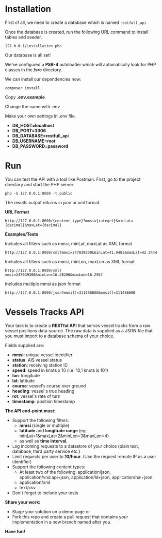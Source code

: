 # Installation

First of all, we need to create a database which is named `restfull_api`

Once the database is created, run the following URL command to install tables and seeder.

`127.0.0.1/installation.php`

Our database is all set!

We've configured a **PSR-4** autoloader which will automatically look for PHP classes in the **/src** directory.

We can install our dependencies now:

`composer install`

Copy **.env.example**

Change the name with .env

Make your own settings in .env file.

* **DB_HOST=localhost**
* **DB_PORT=3306**
* **DB_DATABASE=restfull_api**
* **DB_USERNAME=root**
* **DB_PASSWORD=password**

# Run

You can test the API with a tool like Postman. First, go to the project directory and start the PHP server:

`php -S 127.0.0.1:8000 -t public`

The results output returns in json or xml format.

**URL Format**

`http://127.0.0.1:8000/{content_type}?mmsi={integet}&minLat={decimal}&maxLat={decimal}`

**Examples/Tests**

Includes all filters such as mmsi, minLat, maxLat as XML format

`http://127.0.0.1:8000/xml?mmsi=247039300&minLat=41.9483&maxLat=42.3444`

Includes all filters such as mmsi, minLon, maxLon as XML format

`http://127.0.0.1:8000/xml?mmsi=247039300&minLon=16.28206&maxLon=16.2957`

Includes multiple mmsi as json format

`http://127.0.0.1:8000/json?mmsi[]=311486000&mmsi[]=311486000`

# Vessels Tracks API

Your task is to create a **RESTful API** that serves vessel tracks from a raw vessel positions data-source.
The raw data is supplied as a JSON file that you must import to a database schema of your choice.

Fields supplied are:
* **mmsi**: unique vessel identifier
* **status**: AIS vessel status
* **station**: receiving station ID
* **speed**: speed in knots x 10 (i.e. 10,1 knots is 101)
* **lon**: longitude
* **lat**: latitude
* **course**: vessel's course over ground
* **heading**: vessel's true heading
* **rot**: vessel's rate of turn
* **timestamp**: position timestamp

**The API end-point must:**
* Support the following filters: 
  * **mmsi** (single or multiple)
  * **latitude** and **longitude range** (eg: minLat=1&maxLat=2&minLon=3&maxLon=4)
  * as well as **time interval**.
* Log incoming requests to a datastore of  your choice (plain text, database, third party service etc.)
* Limit requests per user to **10/hour**. (Use the request remote IP as a user identifier)
* Support the following content types:
  * At least two of the following: application/json, application/vnd.api+json, application/ld+json, application/hal+json
  * application/xml
  * text/csv
* Don't forget to include your tests

**Share your work:**
* Stage your solution on a demo page or
* Fork this repo and create a pull request that contains your implementation in a new branch named after you.

**Have fun!**
